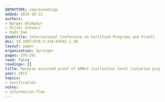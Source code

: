 ```yaml
---
ENTRYTYPE: inproceedings
added: 2019-10-12
authors:
- Narges Khakpour
- Oliver Schwarz
- Mads Dam
booktitle: International Conference on Certified Programs and Proofs
doi: 10.1007/978-3-319-03545-1_18
layout: paper
organization: Springer
pages: 276-291
read: false
readings: []
title: Machine assisted proof of ARMv7 instruction level isolation properties
year: 2013
topics:
- verification
notes:
- information-flow
---
```

